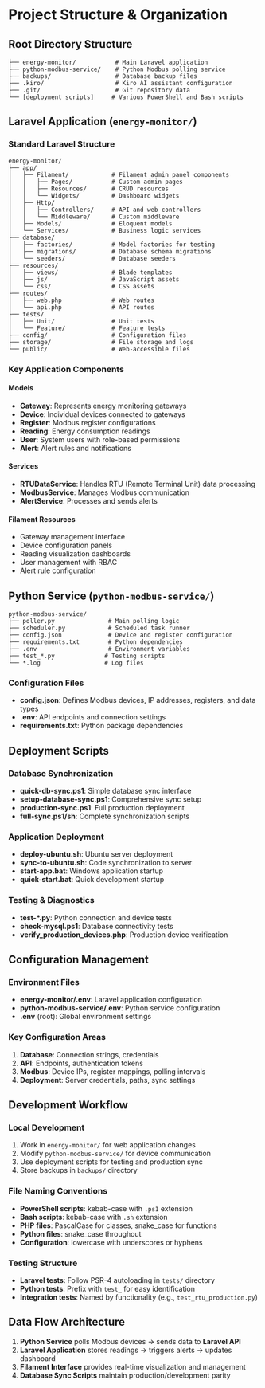 # Project Structure & Organization

## Root Directory Structure

```
├── energy-monitor/           # Main Laravel application
├── python-modbus-service/    # Python Modbus polling service
├── backups/                  # Database backup files
├── .kiro/                    # Kiro AI assistant configuration
├── .git/                     # Git repository data
└── [deployment scripts]     # Various PowerShell and Bash scripts
```

## Laravel Application (`energy-monitor/`)

### Standard Laravel Structure
```
energy-monitor/
├── app/
│   ├── Filament/            # Filament admin panel components
│   │   ├── Pages/           # Custom admin pages
│   │   ├── Resources/       # CRUD resources
│   │   └── Widgets/         # Dashboard widgets
│   ├── Http/
│   │   ├── Controllers/     # API and web controllers
│   │   └── Middleware/      # Custom middleware
│   ├── Models/              # Eloquent models
│   └── Services/            # Business logic services
├── database/
│   ├── factories/           # Model factories for testing
│   ├── migrations/          # Database schema migrations
│   └── seeders/             # Database seeders
├── resources/
│   ├── views/               # Blade templates
│   ├── js/                  # JavaScript assets
│   └── css/                 # CSS assets
├── routes/
│   ├── web.php              # Web routes
│   └── api.php              # API routes
├── tests/
│   ├── Unit/                # Unit tests
│   └── Feature/             # Feature tests
├── config/                  # Configuration files
├── storage/                 # File storage and logs
└── public/                  # Web-accessible files
```

### Key Application Components

#### Models
- **Gateway**: Represents energy monitoring gateways
- **Device**: Individual devices connected to gateways
- **Register**: Modbus register configurations
- **Reading**: Energy consumption readings
- **User**: System users with role-based permissions
- **Alert**: Alert rules and notifications

#### Services
- **RTUDataService**: Handles RTU (Remote Terminal Unit) data processing
- **ModbusService**: Manages Modbus communication
- **AlertService**: Processes and sends alerts

#### Filament Resources
- Gateway management interface
- Device configuration panels
- Reading visualization dashboards
- User management with RBAC
- Alert rule configuration

## Python Service (`python-modbus-service/`)

```
python-modbus-service/
├── poller.py               # Main polling logic
├── scheduler.py            # Scheduled task runner
├── config.json             # Device and register configuration
├── requirements.txt        # Python dependencies
├── .env                    # Environment variables
├── test_*.py              # Testing scripts
└── *.log                  # Log files
```

### Configuration Files
- **config.json**: Defines Modbus devices, IP addresses, registers, and data types
- **.env**: API endpoints and connection settings
- **requirements.txt**: Python package dependencies

## Deployment Scripts

### Database Synchronization
- **quick-db-sync.ps1**: Simple database sync interface
- **setup-database-sync.ps1**: Comprehensive sync setup
- **production-sync.ps1**: Full production deployment
- **full-sync.ps1/sh**: Complete synchronization scripts

### Application Deployment
- **deploy-ubuntu.sh**: Ubuntu server deployment
- **sync-to-ubuntu.sh**: Code synchronization to server
- **start-app.bat**: Windows application startup
- **quick-start.bat**: Quick development startup

### Testing & Diagnostics
- **test-*.py**: Python connection and device tests
- **check-mysql.ps1**: Database connectivity tests
- **verify_production_devices.php**: Production device verification

## Configuration Management

### Environment Files
- **energy-monitor/.env**: Laravel application configuration
- **python-modbus-service/.env**: Python service configuration
- **.env** (root): Global environment settings

### Key Configuration Areas
1. **Database**: Connection strings, credentials
2. **API**: Endpoints, authentication tokens
3. **Modbus**: Device IPs, register mappings, polling intervals
4. **Deployment**: Server credentials, paths, sync settings

## Development Workflow

### Local Development
1. Work in `energy-monitor/` for web application changes
2. Modify `python-modbus-service/` for device communication
3. Use deployment scripts for testing and production sync
4. Store backups in `backups/` directory

### File Naming Conventions
- **PowerShell scripts**: kebab-case with `.ps1` extension
- **Bash scripts**: kebab-case with `.sh` extension
- **PHP files**: PascalCase for classes, snake_case for functions
- **Python files**: snake_case throughout
- **Configuration**: lowercase with underscores or hyphens

### Testing Structure
- **Laravel tests**: Follow PSR-4 autoloading in `tests/` directory
- **Python tests**: Prefix with `test_` for easy identification
- **Integration tests**: Named by functionality (e.g., `test_rtu_production.py`)

## Data Flow Architecture

1. **Python Service** polls Modbus devices → sends data to **Laravel API**
2. **Laravel Application** stores readings → triggers alerts → updates dashboard
3. **Filament Interface** provides real-time visualization and management
4. **Database Sync Scripts** maintain production/development parity